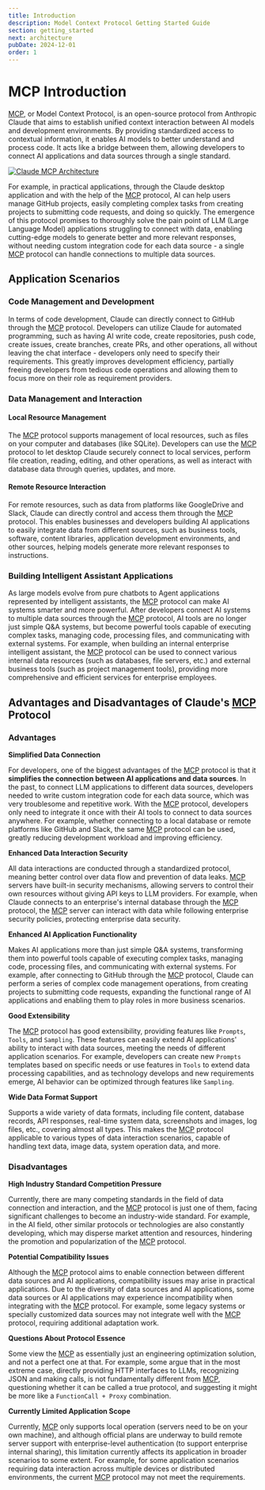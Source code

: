 ```yaml
---
title: Introduction
description: Model Context Protocol Getting Started Guide
section: getting_started
next: architecture
pubDate: 2024-12-01
order: 1
---
```


# MCP Introduction

[MCP](https://mcp.programnotes.cn/), or Model Context Protocol, is an open-source protocol from Anthropic Claude that aims to establish unified context interaction between AI models and development environments. By providing standardized access to contextual information, it enables AI models to better understand and process code. It acts like a bridge between them, allowing developers to connect AI applications and data sources through a single standard.

[![Claude MCP Architecture](/images/claude-mcp.png "Claude MCP Architecture")](https://mcp.programnotes.cn/)

For example, in practical applications, through the Claude desktop application and with the help of the [MCP](https://mcp.programnotes.cn/) protocol, AI can help users manage GitHub projects, easily completing complex tasks from creating projects to submitting code requests, and doing so quickly. The emergence of this protocol promises to thoroughly solve the pain point of LLM (Large Language Model) applications struggling to connect with data, enabling cutting-edge models to generate better and more relevant responses, without needing custom integration code for each data source - a single [MCP](https://mcp.programnotes.cn/) protocol can handle connections to multiple data sources.

## Application Scenarios

### Code Management and Development

In terms of code development, Claude can directly connect to GitHub through the [MCP](https://mcp.programnotes.cn/) protocol. Developers can utilize Claude for automated programming, such as having AI write code, create repositories, push code, create issues, create branches, create PRs, and other operations, all without leaving the chat interface - developers only need to specify their requirements. This greatly improves development efficiency, partially freeing developers from tedious code operations and allowing them to focus more on their role as requirement providers.

### Data Management and Interaction

#### Local Resource Management

The [MCP](https://mcp.programnotes.cn/) protocol supports management of local resources, such as files on your computer and databases (like SQLite). Developers can use the [MCP](https://mcp.programnotes.cn/) protocol to let desktop Claude securely connect to local services, perform file creation, reading, editing, and other operations, as well as interact with database data through queries, updates, and more.

#### Remote Resource Interaction

For remote resources, such as data from platforms like GoogleDrive and Slack, Claude can directly control and access them through the [MCP](https://mcp.programnotes.cn/) protocol. This enables businesses and developers building AI applications to easily integrate data from different sources, such as business tools, software, content libraries, application development environments, and other sources, helping models generate more relevant responses to instructions.

### Building Intelligent Assistant Applications

As large models evolve from pure chatbots to Agent applications represented by intelligent assistants, the [MCP](https://mcp.programnotes.cn/) protocol can make AI systems smarter and more powerful. After developers connect AI systems to multiple data sources through the [MCP](https://mcp.programnotes.cn/) protocol, AI tools are no longer just simple Q&A systems, but become powerful tools capable of executing complex tasks, managing code, processing files, and communicating with external systems. For example, when building an internal enterprise intelligent assistant, the [MCP](https://mcp.programnotes.cn/) protocol can be used to connect various internal data resources (such as databases, file servers, etc.) and external business tools (such as project management tools), providing more comprehensive and efficient services for enterprise employees.

## Advantages and Disadvantages of Claude's [MCP](https://mcp.programnotes.cn/) Protocol

### Advantages

**Simplified Data Connection**

For developers, one of the biggest advantages of the [MCP](https://mcp.programnotes.cn/) protocol is that it **simplifies the connection between AI applications and data sources**. In the past, to connect LLM applications to different data sources, developers needed to write custom integration code for each data source, which was very troublesome and repetitive work. With the [MCP](https://mcp.programnotes.cn/) protocol, developers only need to integrate it once with their AI tools to connect to data sources anywhere. For example, whether connecting to a local database or remote platforms like GitHub and Slack, the same [MCP](https://mcp.programnotes.cn/) protocol can be used, greatly reducing development workload and improving efficiency.

**Enhanced Data Interaction Security**

All data interactions are conducted through a standardized protocol, meaning better control over data flow and prevention of data leaks. [MCP](https://mcp.programnotes.cn/) servers have built-in security mechanisms, allowing servers to control their own resources without giving API keys to LLM providers. For example, when Claude connects to an enterprise's internal database through the [MCP](https://mcp.programnotes.cn/) protocol, the [MCP](https://mcp.programnotes.cn/) server can interact with data while following enterprise security policies, protecting enterprise data security.

**Enhanced AI Application Functionality**

Makes AI applications more than just simple Q&A systems, transforming them into powerful tools capable of executing complex tasks, managing code, processing files, and communicating with external systems. For example, after connecting to GitHub through the [MCP](https://mcp.programnotes.cn/) protocol, Claude can perform a series of complex code management operations, from creating projects to submitting code requests, expanding the functional range of AI applications and enabling them to play roles in more business scenarios.

**Good Extensibility**

The [MCP](https://mcp.programnotes.cn/) protocol has good extensibility, providing features like `Prompts`, `Tools`, and `Sampling`. These features can easily extend AI applications' ability to interact with data sources, meeting the needs of different application scenarios. For example, developers can create new `Prompts` templates based on specific needs or use features in `Tools` to extend data processing capabilities, and as technology develops and new requirements emerge, AI behavior can be optimized through features like `Sampling`.

**Wide Data Format Support**

Supports a wide variety of data formats, including file content, database records, API responses, real-time system data, screenshots and images, log files, etc., covering almost all types. This makes the [MCP](https://mcp.programnotes.cn/) protocol applicable to various types of data interaction scenarios, capable of handling text data, image data, system operation data, and more.

### Disadvantages

**High Industry Standard Competition Pressure**

Currently, there are many competing standards in the field of data connection and interaction, and the [MCP](https://mcp.programnotes.cn/) protocol is just one of them, facing significant challenges to become an industry-wide standard. For example, in the AI field, other similar protocols or technologies are also constantly developing, which may disperse market attention and resources, hindering the promotion and popularization of the [MCP](https://mcp.programnotes.cn/) protocol.

**Potential Compatibility Issues**

Although the [MCP](https://mcp.programnotes.cn/) protocol aims to enable connection between different data sources and AI applications, compatibility issues may arise in practical applications. Due to the diversity of data sources and AI applications, some data sources or AI applications may experience incompatibility when integrating with the [MCP](https://mcp.programnotes.cn/) protocol. For example, some legacy systems or specially customized data sources may not integrate well with the [MCP](https://mcp.programnotes.cn/) protocol, requiring additional adaptation work.

**Questions About Protocol Essence**

Some view the [MCP](https://mcp.programnotes.cn/) as essentially just an engineering optimization solution, and not a perfect one at that. For example, some argue that in the most extreme case, directly providing HTTP interfaces to LLMs, recognizing JSON and making calls, is not fundamentally different from [MCP](https://mcp.programnotes.cn/), questioning whether it can be called a true protocol, and suggesting it might be more like a `FunctionCall + Proxy` combination.

**Currently Limited Application Scope**

Currently, [MCP](https://mcp.programnotes.cn/) only supports local operation (servers need to be on your own machine), and although official plans are underway to build remote server support with enterprise-level authentication (to support enterprise internal sharing), this limitation currently affects its application in broader scenarios to some extent. For example, for some application scenarios requiring data interaction across multiple devices or distributed environments, the current [MCP](https://mcp.programnotes.cn/) protocol may not meet the requirements.
